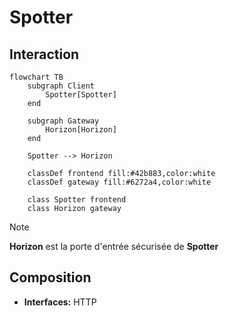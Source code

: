 # Spotter

## Interaction

```mermaid
flowchart TB
    subgraph Client
        Spotter[Spotter]
    end

    subgraph Gateway
        Horizon[Horizon]
    end

    Spotter --> Horizon
	
    classDef frontend fill:#42b883,color:white
    classDef gateway fill:#6272a4,color:white

    class Spotter frontend
    class Horizon gateway
```

> [!NOTE]
> **Horizon** est la porte d'entrée sécurisée de **Spotter**

## Composition

- **Interfaces:** HTTP